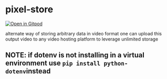 # pixel-store


[![Open in Gitpod](https://gitpod.io/button/open-in-gitpod.svg)](https://gitpod.io/#https://github.com/kushalr3ddy/pixel-store])

alternate way of storing arbitrary data in video format
one can upload this output video to any video hosting platform to leverage unlimited storage

## NOTE: if dotenv is not installing in a virtual environment use `pip install python-dotenv`instead

